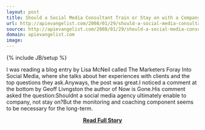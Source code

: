 ```yaml
---
layout: post
title: Should a Social Media Consultant Train or Stay on with a Company.
url: http://apievangelist.com/2008/01/29/should-a-social-media-consultant-train-or-stay-on-with-a-company/
source: http://apievangelist.com/2008/01/29/should-a-social-media-consultant-train-or-stay-on-with-a-company/
domain: apievangelist.com
image: 
---
```

{% include JB/setup %}<p>I was reading a blog entry by Lisa McNeil called The Marketers Foray Into Social Media, where she talks about her experiences with clients and the top questions they ask.Anyways, the post was great.I noticed a comment at the bottom by Geoff Livngston the author of Now is Gone.His comment asked the question:Shouldnt a social media agency ultimately enable to company, not stay on?But the monitoring and coaching component seems to be necessary for the long-term.</p>
<center><p><a href="http://apievangelist.com/2008/01/29/should-a-social-media-consultant-train-or-stay-on-with-a-company/" style='padding:25px; font-sze:18px; font-weight: bold;'>Read Full Story</a></p></center>
